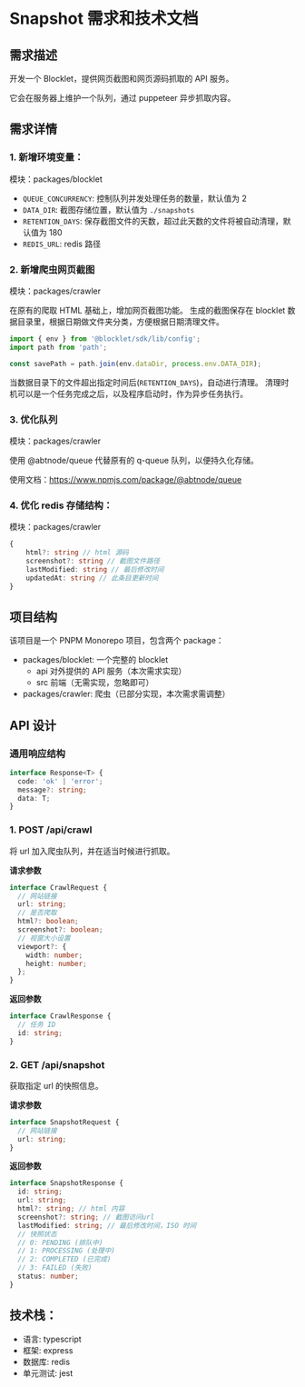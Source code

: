 # Snapshot 需求和技术文档

## 需求描述

开发一个 Blocklet，提供网页截图和网页源码抓取的 API 服务。

它会在服务器上维护一个队列，通过 puppeteer 异步抓取内容。

## 需求详情

### 1. 新增环境变量：

模块：packages/blocklet

- `QUEUE_CONCURRENCY`: 控制队列并发处理任务的数量，默认值为 2
- `DATA_DIR`: 截图存储位置，默认值为 `./snapshots`
- `RETENTION_DAYS`: 保存截图文件的天数，超过此天数的文件将被自动清理，默认值为 180
- `REDIS_URL`: redis 路径

### 2. 新增爬虫网页截图

模块：packages/crawler

在原有的爬取 HTML 基础上，增加网页截图功能。
生成的截图保存在 blocklet 数据目录里，根据日期做文件夹分类，方便根据日期清理文件。

```typescript
import { env } from '@blocklet/sdk/lib/config';
import path from 'path';

const savePath = path.join(env.dataDir, process.env.DATA_DIR);
```

当数据目录下的文件超出指定时间后(`RETENTION_DAYS`)，自动进行清理。
清理时机可以是一个任务完成之后，以及程序启动时，作为异步任务执行。

### 3. 优化队列

模块：packages/crawler

使用 @abtnode/queue 代替原有的 q-queue 队列，以便持久化存储。

使用文档：https://www.npmjs.com/package/@abtnode/queue

### 4. 优化 redis 存储结构：

模块：packages/crawler

```typescript
{
    html?: string // html 源码
    screenshot?: string // 截图文件路径
    lastModified: string // 最后修改时间
    updatedAt: string // 此条目更新时间
}
```

## 项目结构

该项目是一个 PNPM Monorepo 项目，包含两个 package：

- packages/blocklet: 一个完整的 blocklet
  - api 对外提供的 API 服务（本次需求实现）
  - src 前端（无需实现，忽略即可）
- packages/crawler: 爬虫（已部分实现，本次需求需调整）

## API 设计

### 通用响应结构

```typescript
interface Response<T> {
  code: 'ok' | 'error';
  message?: string;
  data: T;
}
```

### 1. POST /api/crawl

将 url 加入爬虫队列，并在适当时候进行抓取。

**请求参数**

```typescript
interface CrawlRequest {
  // 网站链接
  url: string;
  // 是否爬取
  html?: boolean;
  screenshot?: boolean;
  // 视窗大小设置
  viewport?: {
    width: number;
    height: number;
  };
}
```

**返回参数**

```typescript
interface CrawlResponse {
  // 任务 ID
  id: string;
}
```

### 2. GET /api/snapshot

获取指定 url 的快照信息。

**请求参数**

```typescript
interface SnapshotRequest {
  // 网站链接
  url: string;
}
```

**返回参数**

```typescript
interface SnapshotResponse {
  id: string;
  url: string;
  html?: string; // html 内容
  screenshot?: string; // 截图访问url
  lastModified: string; // 最后修改时间，ISO 时间
  // 快照状态
  // 0: PENDING (排队中)
  // 1: PROCESSING (处理中)
  // 2: COMPLETED (已完成)
  // 3: FAILED (失败)
  status: number;
}
```

## 技术栈：

- 语言: typescript
- 框架: express
- 数据库: redis
- 单元测试: jest
